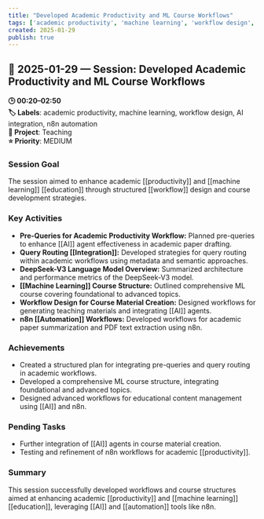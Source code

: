 ```yaml
---
title: "Developed Academic Productivity and ML Course Workflows"
tags: ['academic productivity', 'machine learning', 'workflow design', 'AI integration', 'n8n automation']
created: 2025-01-29
publish: true
---
```


## 📅 2025-01-29 — Session: Developed Academic Productivity and ML Course Workflows

**🕒 00:20–02:50**  
**🏷️ Labels**: academic productivity, machine learning, workflow design, AI integration, n8n automation  
**📂 Project**: Teaching  
**⭐ Priority**: MEDIUM  


### Session Goal
The session aimed to enhance academic [[productivity]] and [[machine learning]] [[education]] through structured [[workflow]] design and course development strategies.

### Key Activities
- **Pre-Queries for Academic Productivity Workflow:** Planned pre-queries to enhance [[AI]] agent effectiveness in academic paper drafting.
- **Query Routing [[Integration]]:** Developed strategies for query routing within academic workflows using metadata and semantic approaches.
- **DeepSeek-V3 Language Model Overview:** Summarized architecture and performance metrics of the DeepSeek-V3 model.
- **[[Machine Learning]] Course Structure:** Outlined comprehensive ML course covering foundational to advanced topics.
- **Workflow Design for Course Material Creation:** Designed workflows for generating teaching materials and integrating [[AI]] agents.
- **n8n [[Automation]] Workflows:** Developed workflows for academic paper summarization and PDF text extraction using n8n.

### Achievements
- Created a structured plan for integrating pre-queries and query routing in academic workflows.
- Developed a comprehensive ML course structure, integrating foundational and advanced topics.
- Designed advanced workflows for educational content management using [[AI]] and n8n.

### Pending Tasks
- Further integration of [[AI]] agents in course material creation.
- Testing and refinement of n8n workflows for academic [[productivity]].

### Summary
This session successfully developed workflows and course structures aimed at enhancing academic [[productivity]] and [[machine learning]] [[education]], leveraging [[AI]] and [[automation]] tools like n8n.
